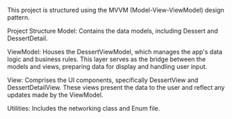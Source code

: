 This project is structured using the MVVM (Model-View-ViewModel) design pattern.

Project Structure
Model: Contains the data models, including Dessert and DessertDetail.

ViewModel: Houses the DessertViewModel, which manages the app's data logic and business rules. This layer serves as the bridge between the models and views, preparing data for display and handling user input.

View: Comprises the UI components, specifically DessertView and DessertDetailView. These views present the data to the user and reflect any updates made by the ViewModel.

Utilities: Includes the networking class and Enum file.
